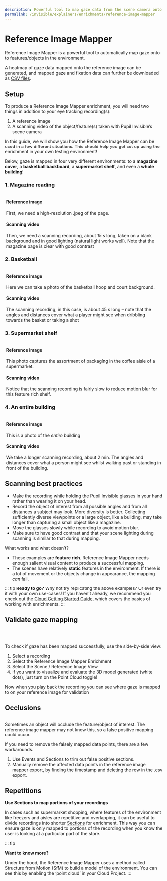 ```yaml
---
description: Powerful tool to map gaze data from the scene camera onto a reference image 
permalink: /invisible/explainers/enrichments/reference-image-mapper
---
```


# Reference Image Mapper

Reference Image Mapper is a powerful tool to automatically map gaze onto to features/objects in the environment.

<Youtube src="IF8f1Z3ZkEo" muted="1"/>


A heatmap of gaze data mapped onto the reference image can be generated, and mapped gaze and fixation data can further be downloaded as [CSV files](/invisible/reference/export-formats.html#reference-image-mapper). 

## Setup

<Youtube src="ygqzQEzUIS4"/>

To produce a Reference Image Mapper enrichment, you will need two things in addition to your eye tracking recording(s):
1. A reference image
2. A scanning video of the object/feature(s) taken with Pupil Invisible’s scene camera

In this guide, we will show you how the Reference Image Mapper can be used in a few different situations. This should help you get set up using the enrichment in your own testing environment!

Below, gaze is mapped in four very different environments: to a **magazine cover**, a **basketball backboard**, a **supermarket shelf**, and even a **whole building**!

<PhotoGrid :images="[
  require(`../../../media/invisible/rim/heatmap-0.jpg`),
  require(`../../../media/invisible/rim/heatmap-1.jpg`),
  require(`../../../media/invisible/rim/heatmap-2.jpg`),
  require(`../../../media/invisible/rim/heatmap-3.jpg`),
]"/>

### 1. Magazine reading


<div class="mcontainer">
  <div class="col-mcontainer">
    <h4>Reference image</h4>
    <v-img
    class="rounded" 
    style="margin-bottom:14px;"
    max-width="100%" max-height="300px" contain 
    :src="require('../../../media/invisible/rim/magazine-img.jpg')"
  ></v-img>
    First, we need a high-resolution .jpeg of the page.
  </div>
  <div class="col-mcontainer">
    <h4>Scanning video</h4>
    <Youtube src="SplYZK-ZzE8"/>
    Then, we need a scanning recording, about <i>15 s</i> long, taken on a blank background and in good lighting (natural light works well). Note that the magazine page is clear with good contrast
  </div>
</div>


### 2. Basketball

<div class="mcontainer">
  <div class="col-mcontainer">
    <h4>Reference image</h4>
    <v-img
    class="rounded" 
    style="margin-bottom:14px;"
    max-width="100%" max-height="300px" contain 
    :src="require('../../../media/invisible/rim/basketball-img.jpg')"
  ></v-img>
    Here we can take a photo of the basketball hoop and court background.
  </div>
  <div class="col-mcontainer">
    <h4>Scanning video</h4>
    <Youtube src="4MB5o4W_XJo"/>
    The scanning recording, in this case, is about 45 s long – note that the angles and distances cover what a player might see when dribbling towards the basket or taking a shot
  </div>
</div>

### 3. Supermarket shelf

<div class="mcontainer">
  <div class="col-mcontainer">
    <h4>Reference image</h4>
    <v-img
    class="rounded" 
    style="margin-bottom:14px;"
    max-width="100%" max-height="300px" contain 
    :src="require('../../../media/invisible/rim/supermarket-img.jpg')"
  ></v-img>
    This photo captures the assortment of packagíng in the coffee aisle of a supermarket.
  </div>
  <div class="col-mcontainer">
    <h4>Scanning video</h4>
    <Youtube src="d3Yk3nKDIOQ"/>
    Notice that the scanning recording is fairly slow to reduce motion blur for this feature rich shelf.
  </div>
</div>

### 4. An entire building

<div class="mcontainer" display="grid | inline-grid">
  <div class="col-mcontainer">
    <h4>Reference image</h4>
    <v-img
    class="rounded" 
    style="margin-bottom:14px;"
    max-width="100%" max-height="300px" contain 
    :src="require('../../../media/invisible/rim/building-img.jpg')"
    ></v-img>
    This is a photo of the <i>entire</i> building
  </div>
  <div class="col-mcontainer">
    <h4>Scanning video</h4>
    <Youtube src="0U4H-uOIHlw"/>
    We take a longer scanning recording, about 2 min. The angles and distances cover what a person might see whilst walking past or standing in front of the building.
  </div>
</div>

## Scanning best practices

- Make the recording while holding the Pupil Invisible glasses in your hand rather than wearing it on your head.
- Record the object of interest from all possible angles and from all distances a subject may look. More diversity is better. Collecting sufficiently diverse viewpoints or a large object, like a building, may take longer than capturing a small object like a magazine.
- Move the glasses slowly while recording to avoid motion blur.
- Make sure to have good contrast and that your scene lighting during scanning is similar to that during mapping.

What works and what doesn’t?
- These examples are **feature rich**. Reference Image Mapper needs enough salient visual content to produce a successful mapping.
- The scenes have relatively **static** features in the environment. If there is a lot of movement or the objects change in appearance, the mapping *can* fail.

::: tip
**Ready to go?**
Why not try replicating the above examples? Or even try it with your own use-cases! If you haven’t already, we recommend you check out the [Cloud Getting Started Guide](/invisible/getting-started/analyse-recordings-in-pupil-cloud/#analyse-recordings-in-pupil-cloud), which covers the basics of working with enrichments.
:::

## Validate gaze mapping

<div class="pb-4" style="display:flex;justify-content:center;">
  <v-img
    class="rounded" 
    style="margin-bottom:32px;"
    :src="require('../../../media/invisible/rim/rim-in-cloud.png')"
    max-width=90%
  >
  </v-img>
</div>

To check if gaze has been mapped successfully, use the side-by-side view:
1. Select a recording
2. Select the Reference Image Mapper Enrichment
3. Select the Scene / Reference Image View
4. If you want to visualize and evaluate the 3D model generated (white dots), just turn on the Point Cloud toggle!

Now when you play back the recording you can see where gaze is mapped to on your reference image for validation

## Occlusions

<div class="pb-4" style="display:flex;justify-content:center;">
  <v-img
    class="rounded" 
    :src="require('../../../media/invisible/rim/basketball-occlusion.png')"
    max-width=400px
  >
  </v-img>
</div>


Sometimes an object will occlude the feature/object of interest. The reference image mapper may not know this, so a false positive mapping could occur. 

If you need to remove the falsely mapped data points, there are a few workarounds.

1. Use Events and Sections to trim out false positive sections.
2. Manually remove the affected data points in the reference image mapper export, by finding the timestamp and deleting the row in the .csv export.

## Repetitions

**Use Sections to map portions of your recordings**

In cases such as supermarket shopping, where features of the environment like freezers and aisles are repetitive and overlapping, it can be useful to divide recordings into shorter [Sections](/invisible/explainers/enrichments#enrichment-sections) for enrichment. This way you can ensure gaze is only mapped to portions of the recording when you know the user is looking at a particular part of the store.


::: tip

**Want to know more?**

Under the hood, the Reference Image Mapper uses a method called Structure from Motion (SfM) to build a model of the environment. You can see this by enabling the ‘point cloud’ in your Cloud Project.
:::

<style>
.mcontainer{
  display: flex;
  flex-wrap: wrap;
}
.col-mcontainer{
  flex: 50%;
  padding: 0 4px;
}
@media screen and (min-width: 1025px) and (max-width: 1200px) {
  .col-mcontainer{
    flex: 100%;
  }
}
@media screen and (max-width: 800px) {
    .col-mcontainer{
    flex: 50%;
  }
}
@media screen and (max-width: 400px) {
  .col-mcontainer{
    flex: 100%;
  }
}

</style>